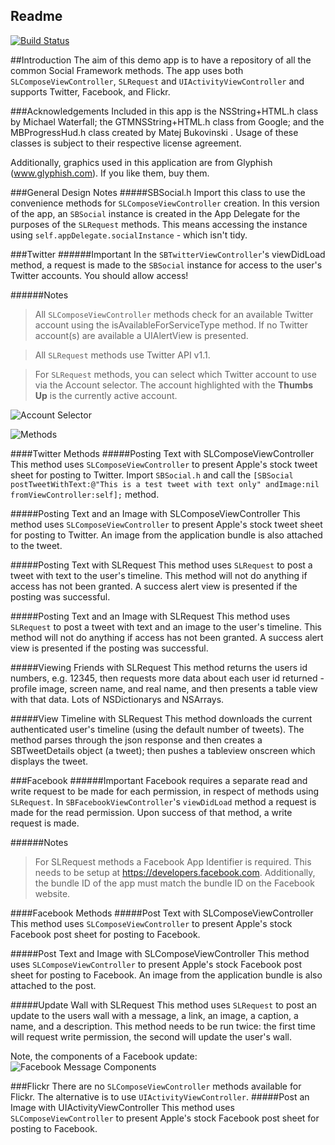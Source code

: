 Readme
-----------------------------
[![Build Status](https://travis-ci.org/stuarticus/SocialFrameworkReference.svg?branch=1.1)](https://travis-ci.org/stuarticus/SocialFrameworkReference)

##Introduction
The aim of this demo app is to have a repository of all the common Social Framework methods. The app uses both `SLComposeViewController`, `SLRequest` and `UIActivityViewController` and supports Twitter, Facebook, and Flickr.

###Acknowledgements
Included in this app is the NSString+HTML.h class by Michael Waterfall; the GTMNSString+HTML.h class from Google; and the MBProgressHud.h class created by Matej Bukovinski . Usage of these classes is subject to their respective license agreement.

Additionally, graphics used in this application are from Glyphish (www.glyphish.com). If you like them, buy them.

###General Design Notes
#####SBSocial.h
Import this class to use the convenience methods for `SLComposeViewController` creation. In this version of the app, an `SBSocial` instance is created in the App Delegate for the purposes of the `SLRequest` methods. This means accessing the instance using `self.appDelegate.socialInstance` - which isn't tidy.

###Twitter
######Important
In the `SBTwitterViewController`'s viewDidLoad method, a request is made to the `SBSocial` instance for access to the user's Twitter accounts. You should allow access!

######Notes
> All `SLComposeViewController` methods check for an available Twitter account using the isAvailableForServiceType method. If no Twitter account(s) are available a UIAlertView is presented.

> All `SLRequest` methods use Twitter API v1.1.

> For `SLRequest` methods, you can select which Twitter account to use via the Account selector. The account highlighted with the **Thumbs Up** is the currently active account.

![Account Selector](http://f.cl.ly/items/2X421I0b412g3H1u0g29/AccountSelector.png) 

![Methods](http://f.cl.ly/items/360X25463X3n1a2d3X2m/TwitterMethods.png)

####Twitter Methods
#####Posting Text with SLComposeViewController
This method uses `SLComposeViewController` to present Apple's stock tweet sheet for posting to Twitter. Import `SBSocial.h` and call the
`[SBSocial postTweetWithText:@"This is a test tweet with text only" andImage:nil fromViewController:self];` method.

#####Posting Text and an Image with SLComposeViewController
This method uses `SLComposeViewController` to present Apple's stock tweet sheet for posting to Twitter. An image from the application bundle is also attached to the tweet. 

#####Posting Text with SLRequest
This method uses `SLRequest` to post a tweet with text to the user's timeline. This method will not do anything if access has not been granted. A success alert view is presented if the posting was successful.

#####Posting Text and an Image with SLRequest
This method uses `SLRequest` to post a tweet with text and an image to the user's timeline. This method will not do anything if access has not been granted. A success alert view is presented if the posting was successful.

#####Viewing Friends with SLRequest
This method returns the users id numbers, e.g. 12345, then requests more data about each user id returned - profile image, screen name, and real name, and then presents a table view with that data. Lots of NSDictionarys and NSArrays. 

#####View Timeline with SLRequest
This method downloads the current authenticated user's timeline (using the default number of tweets). The method parses through the json response and then creates a SBTweetDetails object (a tweet); then pushes a tableview onscreen which displays the tweet.

###Facebook
######Important
Facebook requires a separate read and write request to be made for each permission, in respect of methods using `SLRequest`. In `SBFacebookViewController`'s `viewDidLoad` method a request is made for the read permission. Upon success of that method, a write request is made.

######Notes
> For SLRequest methods a Facebook App Identifier is required. This needs to be setup at https://developers.facebook.com. Additionally, the bundle ID of the app must match the bundle ID on the Facebook website.

####Facebook Methods
#####Post Text with SLComposeViewController
This method uses `SLComposeViewController` to present Apple's stock Facebook post sheet for posting to Facebook.

#####Post Text and Image with SLComposeViewController
This method uses `SLComposeViewController` to present Apple's stock Facebook post sheet for posting to Facebook. An image from the application bundle is also attached to the post.

#####Update Wall with SLRequest
This method uses `SLRequest` to post an update to the users wall with a message, a link, an image, a caption, a name, and a description. This method needs to be run twice: the first time will request write permission, the second will update the user's wall.

Note, the components of a Facebook update:
![Facebook Message Components](http://f.cl.ly/items/0h0W1g011B2g0m2K1j0p/FB_Message.png)

###Flickr
There are no `SLComposeViewController` methods available for Flickr. The alternative is to use `UIActivityViewController`.
#####Post an Image with UIActivityViewController
This method uses `SLComposeViewController` to present Apple's stock Facebook post sheet for posting to Facebook.


